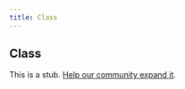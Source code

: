 ```yaml
---
title: Class
---
```

## Class
	
This is a stub. <a href='https://github.com/freecodecamp/guides/tree/master/src/pages/csharp/class/index.md' target='_blank' rel='nofollow'>Help our community expand it</a>.
